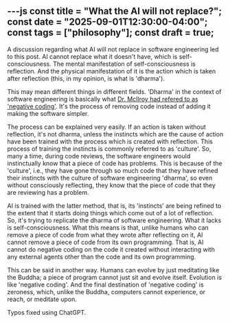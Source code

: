---js
const title = "What the AI will not replace?";
const date = "2025-09-01T12:30:00-04:00";
const tags = ["philosophy"];
const draft = true;
---


A discussion regarding what AI will not replace in software engineering led to
this post. AI cannot replace what it doesn't have, which is self-consciousness.
The mental manifestation of self-consciousness is reflection. And the physical
manifestation of it is the action which is taken after reflection (this, in my
opinion, is what is 'dharma').

This may mean different things in different fields. 'Dharma' in the context of
software engineering is basically what [Dr. McIlroy had refered to as 'negative coding'](https://en.wikipedia.org/wiki/Douglas_McIlroy#Views_on_computing).
It's the process of removing code instead of adding it making the software simpler.

The process can be explained very easily. If an action is taken without
reflection, it's not dharma, unless the instincts which are the cause of action
have been trained with the process which is created with reflection. This
process of training the instincts is commonly referred to as 'culture'. So,
many a time, during code reviews, the software engineers would instinctually
know that a piece of code has problems. This is because of the 'culture', i.e.,
they have gone through so much code that they have refined their instincts with
the culture of software engineering 'dharma', so even without consciously
reflecting, they know that the piece of code that they are reviewing has a
problem.

AI is trained with the latter method, that is, its 'instincts' are being
refined to the extent that it starts doing things which come out of a lot of
reflection. So, it's trying to replicate the dharma of software engineering.
What it lacks is self-consciousness. What this means is that, unlike humans who
can remove a piece of code from what they wrote after reflecting on it, AI
cannot remove a piece of code from its own programming. That is, AI cannot do
negative coding on the code it created without interacting with any external
agents other than the code and its own programming.

This can be said in another way. Humans can evolve by just meditating like the
Buddha; a piece of program cannot just sit and evolve itself. Evolution is like
'negative coding'. And the final destination of 'negative coding' is zeroness,
which, unlike the Buddha, computers cannot experience, or reach, or meditate
upon.

Typos fixed using ChatGPT.
